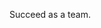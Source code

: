 Succeed as a team.

<!-- 

<div align='left'>
<h2> DevOps Engineer </h2>
<div align="left">

> I am a DevOps engineer with a major in Computer Engineering.  
> I'm interested in Cloud-security, MLOps, and am passionate about the open-source ecosystem.  
> Through the lens of Chaos Engineering, I aspire to become an engineer capable of developing and operating systems effectively.



<h3>Interested in</h3>
 <!--img src="https://img.shields.io/badge/AWS-000000?style=flat-square&logo=amazon-aws&logoColor=white"/>

 <!--img src="https://img.shields.io/badge/Kubernetes-0b78ff?style=flat-square&logo=kubernetes&logoColor=white"/>
 <!--img src="https://img.shields.io/badge/Terraform-5750ff?style=flat-square&logo=Terraform&logoColor=white"/>
 <!--img src="https://img.shields.io/badge/Pulumi-5750ff?style=flat-square&logo=Pulumi&logoColor=white"/>
<br>
 <!--img src="https://img.shields.io/badge/Go-09e4ff?style=flat-square&logo=Go&logoColor=white">
 <!--img src="https://img.shields.io/badge/Python-054480?style=flat-square&logo=python&logoColor=white">
 <!--img src="https://img.shields.io/badge/Redis-DC382D?style=flat-square&logo=Redis&logoColor=white"/>
 <!--img src="https://img.shields.io/badge/Apache%20Kafka-000?style=flat-square&logo=apachekafka"/>
 -->


 <!-- unused -->

 <!--img src="https://img.shields.io/badge/Openstack-ff2222?style=flat-square&logo=Openstack"/-->
 <!--img src="https://img.shields.io/badge/Java-711680?style=flat-square&logo=Java&logoColor=white"-->
 <!--img src="https://img.shields.io/badge/Docker-2496ED?style=flat-square&logo=docker&logoColor=white"/-->
 <!--img src="https://img.shields.io/badge/Spring%20Boot-6DB33F?style=flat-square&logo=spring&logoColor=white"-->
 <!--img src="https://img.shields.io/badge/MariaDB-4479A1?style=flat-square&logo=Mariadb&logoColor=white"/-->

 <!--img align='right' img src="https://github-readme-stats.vercel.app/api?username=floodnut&show_icons=true&include_all_commits=true&count_private=true&layout=compact"/-->
 <!-- ![header](https://capsule-render.vercel.app/api?type=waving&color=gradient&height=300&section=header&text=Floodnut&fontAlign=75&fontSize=70&desc=I%27m%20gonna%20make%20it&descAlign=75)
 
 -->
